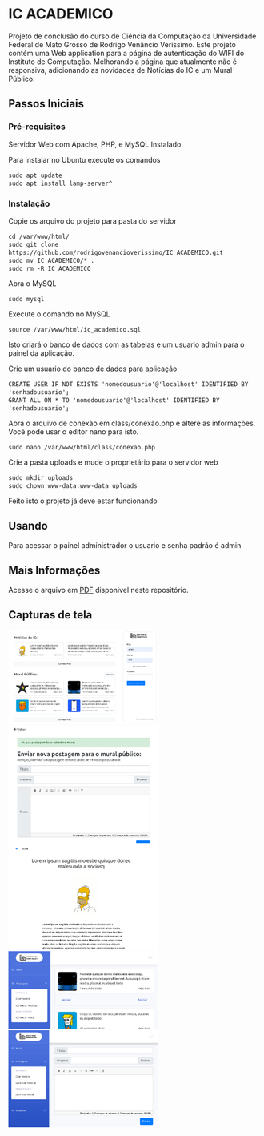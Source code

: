 # IC ACADEMICO
Projeto de conclusão do curso de Ciência da Computação da Universidade Federal de Mato Grosso de Rodrigo Venâncio Veríssimo. Este projeto contém uma Web application para a página de autenticação do WIFI do Instituto de Computação. Melhorando a página que atualmente não é responsiva, adicionando as novidades de Notícias do IC e um Mural Público.
## Passos Iniciais
### Pré-requisitos
Servidor Web com Apache, PHP, e MySQL Instalado.

Para instalar no Ubuntu execute os comandos
```
sudo apt update
sudo apt install lamp-server^
```
### Instalação
Copie os arquivo do projeto para pasta do servidor
```
cd /var/www/html/
sudo git clone https://github.com/rodrigovenancioverissimo/IC_ACADEMICO.git
sudo mv IC_ACADEMICO/* .
sudo rm -R IC_ACADEMICO
```
Abra o MySQL
```
sudo mysql
```
Execute o comando no MySQL
```
source /var/www/html/ic_academico.sql
```
Isto criará o banco de dados com as tabelas e um usuario admin para o painel da aplicação.

Crie um usuario do banco de dados para aplicação
```
CREATE USER IF NOT EXISTS 'nomedousuario'@'localhost' IDENTIFIED BY 'senhadousuario';
GRANT ALL ON * TO 'nomedousuario'@'localhost' IDENTIFIED BY 'senhadousuario';
```
Abra o arquivo de conexão em class/conexão.php e altere as informações. Você pode usar o editor nano para isto. 
```
sudo nano /var/www/html/class/conexao.php
```

Crie a pasta uploads e mude o proprietário para o servidor web
```
sudo mkdir uploads
sudo chown www-data:www-data uploads
```
Feito isto o projeto já deve estar funcionando
## Usando
Para acessar o painel administrador o usuario e senha padrão é admin
## Mais Informações
Acesse o arquivo em [PDF](Relatório%20Final.pdf) disponivel neste repositório.
## Capturas de tela

<img src="prints/1.png"  width="300px"><img src="prints/2.png"  width="300px"><img src="prints/3.png" width="300px"><img src="prints/4.png" width="300px"><img src="prints/5.png" width="300px">

